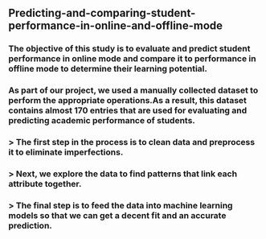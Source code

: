 ## Predicting-and-comparing-student-performance-in-online-and-offline-mode
### The objective of this study is to evaluate and predict student performance in online mode and compare it to performance in offline mode to determine their learning potential.
### As part of our project, we used a manually collected dataset to perform the appropriate operations.As a result, this dataset contains almost 170 entries that are used for evaluating and predicting academic performance of students. 
### > The first step in the process is to clean data and preprocess it to eliminate imperfections. 
### > Next, we explore the data to find patterns that link each attribute together.
### > The final step is to feed the data into machine learning models so that we can get a decent fit and an accurate prediction.
